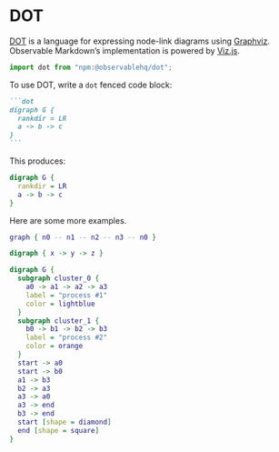 # DOT

[DOT](https://graphviz.org/doc/info/lang.html) is a language for expressing node-link diagrams using [Graphviz](https://graphviz.org). Observable Markdown’s implementation is powered by [Viz.js](https://github.com/mdaines/viz-js).

```js echo
import dot from "npm:@observablehq/dot";
```

To use DOT, write a `dot` fenced code block:

````md
```dot
digraph G {
  rankdir = LR
  a -> b -> c
}
```
````

This produces:

```dot
digraph G {
  rankdir = LR
  a -> b -> c
}
```

Here are some more examples.

```dot echo
graph { n0 -- n1 -- n2 -- n3 -- n0 }
```

```dot echo
digraph { x -> y -> z }
```

```dot echo
digraph G {
  subgraph cluster_0 {
    a0 -> a1 -> a2 -> a3
    label = "process #1"
    color = lightblue
  }
  subgraph cluster_1 {
    b0 -> b1 -> b2 -> b3
    label = "process #2"
    color = orange
  }
  start -> a0
  start -> b0
  a1 -> b3
  b2 -> a3
  a3 -> a0
  a3 -> end
  b3 -> end
  start [shape = diamond]
  end [shape = square]
}
```
